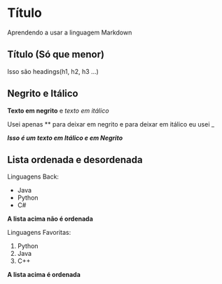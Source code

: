 # Título

Aprendendo a usar a linguagem Markdown

## Título (Só que menor)

Isso são headings(h1, h2, h3 ...)

## Negrito e Itálico 

**Texto em negrito** e _texto em itálico_

Usei apenas ** para deixar em negrito e para deixar em itálico eu usei _

_**Isso é um texto em Itálico e em Negrito**_

## Lista ordenada e desordenada

Linguagens Back: 
* Java
* Python
* C#

**A lista acima não é ordenada**

Linguagens Favoritas:
1. Python
2. Java
3. C++

**A lista acima é ordenada**